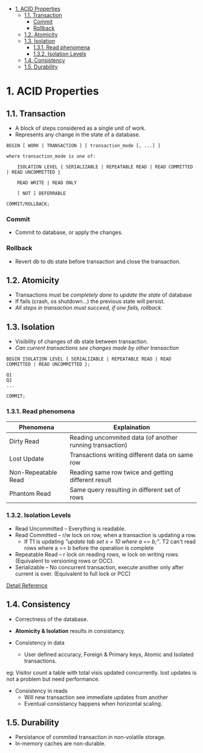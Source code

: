 - [1. ACID Properties](#1-acid-properties)
  - [1.1. Transaction](#11-transaction)
    - [Commit](#commit)
    - [Rollback](#rollback)
  - [1.2. Atomicity](#12-atomicity)
  - [1.3. Isolation](#13-isolation)
    - [1.3.1. Read phenomena](#131-read-phenomena)
    - [1.3.2. Isolation Levels](#132-isolation-levels)
  - [1.4. Consistency](#14-consistency)
  - [1.5. Durability](#15-durability)


# 1. ACID Properties

## 1.1. Transaction
- A block of steps considered as a single unit of work.
- Represents any change in the state of a database.

```
BEGIN [ WORK | TRANSACTION ] [ transaction_mode [, ...] ]

where transaction_mode is one of:

    ISOLATION LEVEL { SERIALIZABLE | REPEATABLE READ | READ COMMITTED | READ UNCOMMITTED }

    READ WRITE | READ ONLY

    [ NOT ] DEFERRABLE

COMMIT/ROLLBACK;
```

### Commit 
- Commit to database, or apply the changes.
### Rollback
- Revert db to db state before transaction and close the transaction.

## 1.2. Atomicity
- Transactions must be *completely done* to *update the state* of database
- If fails (crash, os shutdown...) the previous state will persist.
- _All steps in transaction must succeed, if one fails, rollback._

## 1.3. Isolation
- Visibility of changes of db state between transaction.
- _Can current transactions see changes made by other transaction_

```
BEGIN ISOLATION LEVEL { SERIALIZABLE | REPEATABLE READ | READ COMMITTED | READ UNCOMMITTED };

Q1
Q2
...

COMMIT;
```

### 1.3.1. Read phenomena
| Phenomena           | Explaination                                             |
| ------------------- | -------------------------------------------------------- |
| Dirty Read          | Reading uncommited data (of another running transaction) |
| Lost Update         | Transactions writing different data on same row          |
| Non-Repeatable Read | Reading same row twice and getting different result      |
| Phantom Read        | Same query resulting in different set of rows            |

### 1.3.2. Isolation Levels
- Read Uncommitted – Everything is readable.
- Read Committed – r/w lock on row, when a transaction is updating a row.
  - If T1 is updating _"update tab set x = 10 where a == b;"_. T2 can't read rows where a == b before the operation is complete
- Repeatable Read – r lock on reading rows, w lock on writing rows. (Equivalent to versioning rows or OCC).
- Serializable – No concurrent transaction, execute another only after current is over. (Equivalent to full lock or PCC)

[Detail Reference](https://www.geeksforgeeks.org/transaction-isolation-levels-dbms/)

## 1.4. Consistency
- Correctness of the database.
- **Atomicity \& Isolation** results in consistancy.

- Consistency in data
  - User defined accuracy, Foreign \& Primary keys, Atomic and Isolated transactions.

eg: Visitor count a table with total visis updated concurrently. lost updates is not a problem but need performance.
- Consistency in reads
  - Will new transaction see immediate updates from another 
  - Eventual consistancy happens when horizontal scaling.

## 1.5. Durability
- Persistance of commited transaction in non-volatile storage.
- In-memory caches are non-durable.


